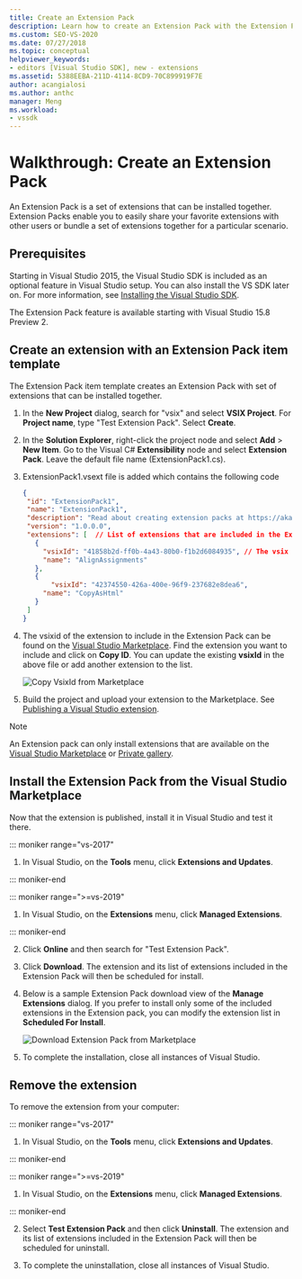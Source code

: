 ```yaml
---
title: Create an Extension Pack
description: Learn how to create an Extension Pack with the Extension Pack Item Template
ms.custom: SEO-VS-2020
ms.date: 07/27/2018
ms.topic: conceptual
helpviewer_keywords:
- editors [Visual Studio SDK], new - extensions
ms.assetid: 5388EEBA-211D-4114-8CD9-70C899919F7E
author: acangialosi
ms.author: anthc
manager: Meng
ms.workload:
- vssdk
---
```

# Walkthrough: Create an Extension Pack

An Extension Pack is a set of extensions that can be installed together. Extension Packs enable you to easily share your favorite extensions with other users or bundle a set of extensions together for a particular scenario.

## Prerequisites

Starting in Visual Studio 2015, the Visual Studio SDK is included as an optional feature in Visual Studio setup. You can also install the VS SDK later on. For more information, see [Installing the Visual Studio SDK](../extensibility/installing-the-visual-studio-sdk.md).

The Extension Pack feature is available starting with Visual Studio 15.8 Preview 2.

## Create an extension with an Extension Pack item template

The Extension Pack item template creates an Extension Pack with set of extensions that can be installed together.

1. In the **New Project** dialog, search for "vsix" and select **VSIX Project**. For **Project name**, type "Test Extension Pack". Select **Create**.

2. In the **Solution Explorer**, right-click the project node and select **Add** > **New Item**. Go to the Visual C# **Extensibility** node and select **Extension Pack**. Leave the default file name (ExtensionPack1.cs).

3. ExtensionPack1.vsext file is added which contains the following code

   ```json
   {
    "id": "ExtensionPack1",
    "name": "ExtensionPack1",
    "description": "Read about creating extension packs at https://aka.ms/vsextpack",
    "version": "1.0.0.0",
    "extensions": [  // List of extensions that are included in the Extension Pack.
      {
        "vsixId": "41858b2d-ff0b-4a43-80b0-f1b2d6084935", // The vsix id of the extension you want to   include.
        "name": "AlignAssignments"
      },
      {
          "vsixId": "42374550-426a-400e-96f9-237682e8dea6",
        "name": "CopyAsHtml"
      }
    ]
   }
   ```

4. The vsixid of the extension to include in the Extension Pack can be found on the [Visual Studio Marketplace](https://marketplace.visualstudio.com/). Find the extension you want to include and click on **Copy ID**. You can update the existing **vsixId** in the above file or add another extension to the list.

    ![Copy VsixId from Marketplace](media/vsixid-marketplace.png)

5. Build the project and upload your extension to the Marketplace. See [Publishing a Visual Studio extension](../extensibility/walkthrough-publishing-a-visual-studio-extension.md).

> [!NOTE]
> An Extension pack can only install extensions that are available on the [Visual Studio Marketplace](https://marketplace.visualstudio.com/) or [Private gallery](../extensibility/how-to-create-an-atom-feed-for-a-private-gallery.md).

## Install the Extension Pack from the Visual Studio Marketplace

Now that the extension is published, install it in Visual Studio and test it there.

::: moniker range="vs-2017"

1. In Visual Studio, on the **Tools** menu, click **Extensions and Updates**.

::: moniker-end

::: moniker range=">=vs-2019"

1. In Visual Studio, on the **Extensions** menu, click **Managed Extensions**.

::: moniker-end

2. Click **Online** and then search for "Test Extension Pack".

3. Click **Download**. The extension and its list of extensions included in the Extension Pack will then be scheduled for install.

4. Below is a sample Extension Pack download view of the **Manage Extensions** dialog. If you prefer to install only some of the included extensions in the Extension pack, you can modify the extension list in **Scheduled For Install**.

    ![Download Extension Pack from Marketplace](media/vside-extensionpack.png)

5. To complete the installation, close all instances of Visual Studio.

## Remove the extension

To remove the extension from your computer:

::: moniker range="vs-2017"

1. In Visual Studio, on the **Tools** menu, click **Extensions and Updates**.

::: moniker-end

::: moniker range=">=vs-2019"

1. In Visual Studio, on the **Extensions** menu, click **Managed Extensions**.

::: moniker-end

2. Select **Test Extension Pack** and then click **Uninstall**. The extension and its list of extensions included in the Extension Pack will then be scheduled for uninstall.

3. To complete the uninstallation, close all instances of Visual Studio.
